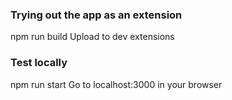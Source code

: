 ### Trying out the app as an extension
npm run build
Upload to dev extensions

### Test locally
npm run start
Go to localhost:3000 in your browser
